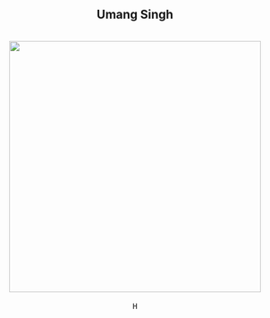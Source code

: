 <h2 align='center'> Umang Singh </h2>

<p align="center">
  <br><img src="https://media.giphy.com/media/lqMlwMvWfpiCko7Rlg/giphy.gif" width="450px"><br><br>
  <samp> 
    H
  </samp>
  <br>
  
</p>


